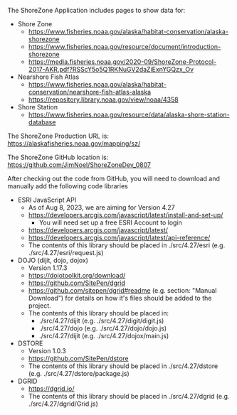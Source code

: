 The ShoreZone Application includes pages to show data for:
* Shore Zone
  * https://www.fisheries.noaa.gov/alaska/habitat-conservation/alaska-shorezone
  * https://www.fisheries.noaa.gov/resource/document/introduction-shorezone
  * https://media.fisheries.noaa.gov/2020-09/ShoreZone-Protocol-2017-AKR.pdf?RSScY5o5Q1RKNuGV2daZiExnYGQzx_Ov
* Nearshore Fish Atlas
  * https://www.fisheries.noaa.gov/alaska/habitat-conservation/nearshore-fish-atlas-alaska 
  * https://repository.library.noaa.gov/view/noaa/4358
* Shore Station
  * https://www.fisheries.noaa.gov/resource/data/alaska-shore-station-database

The ShoreZone Production URL is:
https://alaskafisheries.noaa.gov/mapping/sz/

The ShoreZone GitHub location is:
https://github.com/JimNoel/ShoreZoneDev_0807

After checking out the code from GitHub, you will need to download and manually add the following code libraries
* ESRI JavaScript API 
  * As of Aug 8, 2023, we are aiming for Version 4.27
  * https://developers.arcgis.com/javascript/latest/install-and-set-up/
    * You will need set up a free ESRI Account to login
  * https://developers.arcgis.com/javascript/latest/
  * https://developers.arcgis.com/javascript/latest/api-reference/
  * The contents of this library should be placed in ./src/4.27/esri (e.g. ./src/4.27/esri/request.js)
* DOJO (dijit, dojo, dojox)
  * Version 1.17.3 
  * https://dojotoolkit.org/download/
  * https://github.com/SitePen/dgrid
  * https://github.com/sitepen/dgrid#readme (e.g. section: "Manual Download") for details on how it's files should be added to the project.
  * The contents of this library should be placed in:
    * ./src/4.27/dijit (e.g. ./src/4.27/digit/digit.js)
    * ./src/4.27/dojo (e.g. ./src/4.27/dojo/dojo.js)
    * ./src/4.27/dijit (e.g. ./src/4.27/dojox/main.js)
* DSTORE
  * Version 1.0.3
  * https://github.com/SitePen/dstore
  * The contents of this library should be placed in ./src/4.27/dstore (e.g. ./src/4.27/dstore/package.js)
* DGRID
  * https://dgrid.io/
  * The contents of this library should be placed in ./src/4.27/dgrid (e.g. ./src/4.27/dgrid/Grid.js)